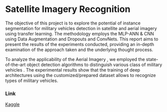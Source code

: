 # Satellite Imagery Recognition
The objective of this project is to explore the potential of instance segmentation for military vehicles detection in satellite and aerial imagery using transfer learning. The methodology employs the MLP-ANN & CNN using Data Augmentation and Dropouts and ConvNets. This report aims
to present the results of the experiments conducted, providing an in-depth examination of the approach taken and the underlying thought process.

To analyze the applicability of the Aerial Imagery , we employed the state-of-the-art object detection algorithms to distinguish various class of military vehicles . The experimental results show that the training
of deep architectures using the customized/prepared dataset allows to recognize types of military
vehicles.

### Link 
[Kaggle](https://www.kaggle.com/code/harshranjan01/military-vechicle-detection-system-001)
